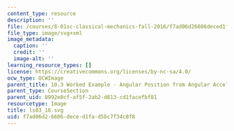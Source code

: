```yaml
---
content_type: resource
description: ''
file: /courses/8-01sc-classical-mechanics-fall-2016/f7ad06d26606deced1fad5bc7f34c8f8_ls03_16.svg
file_type: image/svg+xml
image_metadata:
  caption: ''
  credit: ''
  image-alt: ''
learning_resource_types: []
license: https://creativecommons.org/licenses/by-nc-sa/4.0/
ocw_type: OCWImage
parent_title: 10.3 Worked Example - Angular Position from Angular Acceleration
parent_type: CourseSection
parent_uid: 8992e0cf-af5f-2ab2-d813-cd1facefbf81
resourcetype: Image
title: ls03_16.svg
uid: f7ad06d2-6606-dece-d1fa-d5bc7f34c8f8
---
```

